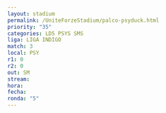 ```yaml
---
layout: stadium
permalink: /UniteForzeStadium/palco-psyduck.html
priority: "35"
categories: LD5 PSYS SMS
liga: LIGA INDIGO
match: 3
local: PSY
r1: 0
r2: 0
out: SM
stream: 
hora: 
fecha: 
ronda: "5"
---
```

